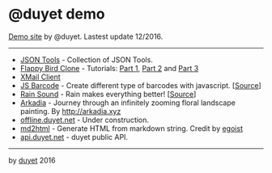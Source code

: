 # @duyet demo

[Demo site](/about) by @duyet. Lastest update 12/2016.

----------------

* [JSON Tools](http://duyet.github.io/json-tools/) - Collection of JSON Tools.
* [Flappy Bird Clone](/flappy-bird) - Tutorials: [Part 1](https://blog.duyet.net/2014/02/huong-dan-viet-game-flappy-bird-bang.html), [Part 2](https://blog.duyet.net/2014/03/huong-dan-viet-game-flappy-bird-bang.html) and [Part 3](https://blog.duyetdev.com/2014/04/huong-dan-viet-game-flappy-bird-bang.html)
* [XMail Client](http://xmail.duyet.net/)
* [JS Barcode](/js-barcode) - Create different type of barcodes with javascript. [[Source](https://github.com/duyet/JsBarcode)]
* [Rain Sound](http://rain.duyet.net/) - Rain makes everything better! [[Source](https://github.com/duyet/rain)]
* [Arkadia](https://arkadia.duyet.net/) - Journey through an infinitely zooming floral landscape painting. By http://arkadia.xyz
* [offline.duyet.net](https://offline.duyet.net/) - Under construction.
* [md2html](/md2html) - Generate HTML from markdown string. Credit by [egoist](https://github.com/egoist/md2html)
* [api.duyet.net](http://api.duyet.net) - duyet public API.


----------------
by [duyet](http://duyet.net) 2016

